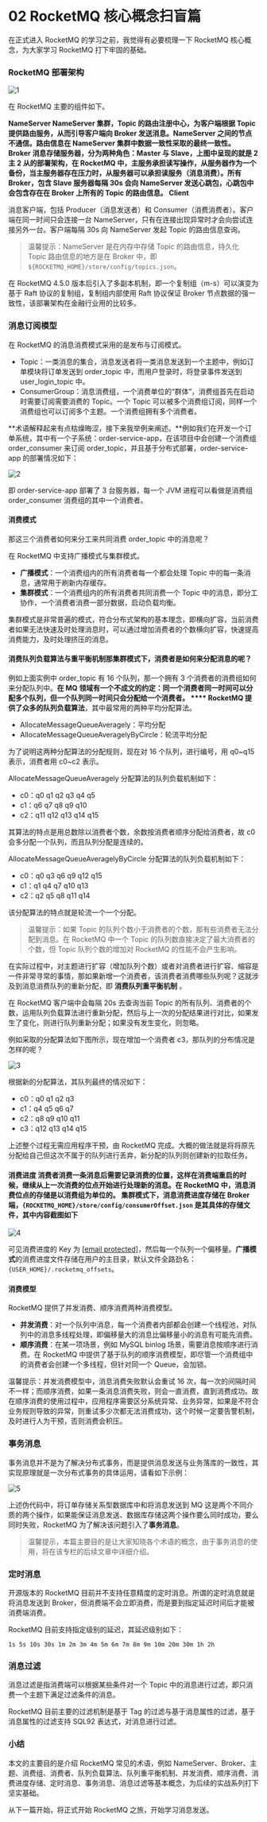 # 02 RocketMQ 核心概念扫盲篇

在正式进入 RocketMQ 的学习之前，我觉得有必要梳理一下 RocketMQ 核心概念，为大家学习 RocketMQ 打下牢固的基础。

### RocketMQ 部署架构

![1](assets/20200726212547918.png)

在 RocketMQ 主要的组件如下。

**NameServer **NameServer 集群，Topic 的路由注册中心，为客户端根据 Topic 提供路由服务，从而引导客户端向 Broker 发送消息。NameServer 之间的节点不通信。路由信息在 NameServer 集群中数据一致性采取的最终一致性。** Broker **消息存储服务器，分为两种角色：Master 与 Slave，上图中呈现的就是 2 主 2 从的部署架构，在 RocketMQ 中，主服务承担读写操作，从服务器作为一个备份，当主服务器存在压力时，从服务器可以承担读服务（消息消费）。所有 Broker，包含 Slave 服务器每隔 30s 会向 NameServer 发送心跳包，心跳包中会包含存在在 Broker 上所有的 Topic 的路由信息。** Client**

消息客户端，包括 Producer（消息发送者）和 Consumer（消费消费者）。客户端在同一时间只会连接一台 NameServer，只有在连接出现异常时才会向尝试连接另外一台。客户端每隔 30s 向 NameServer 发起 Topic 的路由信息查询。

> 温馨提示：NameServer 是在内存中存储 Topic 的路由信息，持久化 Topic 路由信息的地方是在 Broker 中，即 `${ROCKETMQ_HOME}/store/config/topics.json`。

在 RocketMQ 4.5.0 版本后引入了多副本机制，即一个复制组（m-s）可以演变为基于 Raft 协议的复制组，复制组内部使用 Raft 协议保证 Broker 节点数据的强一致性，该部署架构在金融行业用的比较多。

### 消息订阅模型

在 RocketMQ 的消息消费模式采用的是发布与订阅模式。

- Topic：一类消息的集合，消息发送者将一类消息发送到一个主题中，例如订单模块将订单发送到 order_topic 中，而用户登录时，将登录事件发送到 user_login_topic 中。
- ConsumerGroup：消息消费组，一个消费单位的“群体”，消费组首先在启动时需要订阅需要消费的 Topic。一个 Topic 可以被多个消费组订阅，同样一个消费组也可以订阅多个主题。一个消费组拥有多个消费者。

\*\*术语解释起来有点枯燥晦涩，接下来我举例来阐述。\*\*例如我们在开发一个订单系统，其中有一个子系统：order-service-app，在该项目中会创建一个消费组 order_consumer 来订阅 order_topic，并且基于分布式部署，order-service-app 的部署情况如下：

![2](assets/20200726212314196.png)

即 order-service-app 部署了 3 台服务器，每一个 JVM 进程可以看做是消费组 order_consumer 消费组的其中一个消费者。

#### **消费模式**

那这三个消费者如何来分工来共同消费 order_topic 中的消息呢？

在 RocketMQ 中支持广播模式与集群模式。

- **广播模式**：一个消费组内的所有消费者每一个都会处理 Topic 中的每一条消息，通常用于刷新内存缓存。
- **集群模式**：一个消费组内的所有消费者共同消费一个 Topic 中的消息，即分工协作，一个消费者消费一部分数据，启动负载均衡。

集群模式是非常普遍的模式，符合分布式架构的基本理念，即横向扩容，当前消费者如果无法快速及时处理消息时，可以通过增加消费者的个数横向扩容，快速提高消费能力，及时处理挤压的消息。

#### **消费队列负载算法与重平衡机制**那集群模式下，消费者是如何来分配消息的呢？

例如上面实例中 order_topic 有 16 个队列，那一个拥有 3 个消费者的消费组如何来分配队列中。**在 MQ 领域有一个不成文的约定：同一个消费者同一时间可以分配多个队列，但一个队列同一时间只会分配给一个消费者。 \*\*\*\* RocketMQ 提供了众多的队列负载算法**，其中最常用的两种平均分配算法。

- AllocateMessageQueueAveragely：平均分配
- AllocateMessageQueueAveragelyByCircle：轮流平均分配

为了说明这两种分配算法的分配规则，现在对 16 个队列，进行编号，用 q0~q15 表示，消费者用 c0~c2 表示。

AllocateMessageQueueAveragely 分配算法的队列负载机制如下：

- c0：q0 q1 q2 q3 q4 q5
- c1：q6 q7 q8 q9 q10
- c2：q11 q12 q13 q14 q15

其算法的特点是用总数除以消费者个数，余数按消费者顺序分配给消费者，故 c0 会多分配一个队列，而且队列分配是连续的。

AllocateMessageQueueAveragelyByCircle 分配算法的队列负载机制如下：

- c0：q0 q3 q6 q9 q12 q15
- c1：q1 q4 q7 q10 q13
- c2：q2 q5 q8 q11 q14

该分配算法的特点就是轮流一个一个分配。

> 温馨提示：如果 Topic 的队列个数小于消费者的个数，那有些消费者无法分配到消息。在 RocketMQ 中一个 Topic 的队列数直接决定了最大消费者的个数，但 Topic 队列个数的增加对 RocketMQ 的性能不会产生影响。

在实际过程中，对主题进行扩容（增加队列个数）或者对消费者进行扩容、缩容是一件非常寻常的事情，那如果新增一个消费者，该消费者消费哪些队列呢？这就涉及到消息消费队列的重新分配，即 **消费队列重平衡机制** 。

在 RocketMQ 客户端中会每隔 20s 去查询当前 Topic 的所有队列、消费者的个数，运用队列负载算法进行重新分配，然后与上一次的分配结果进行对比，如果发生了变化，则进行队列重新分配；如果没有发生变化，则忽略。

例如采取的分配算法如下图所示，现在增加一个消费者 c3，那队列的分布情况是怎样的呢？

![3](assets/2020072621232327.png)

根据新的分配算法，其队列最终的情况如下：

- c0：q0 q1 q2 q3
- c1：q4 q5 q6 q7
- c2：q8 q9 q10 q11
- c3：q12 q13 q14 q15

上述整个过程无需应用程序干预，由 RocketMQ 完成。大概的做法就是将将原先分配给自己但这次不属于的队列进行丢弃，新分配的队列则创建新的拉取任务。

#### **消费进度 **消费者消费一条消息后需要记录消费的位置，这样在消费端重启的时候，继续从上一次消费的位点开始进行处理新的消息。在 RocketMQ 中，消息消费位点的存储是以消费组为单位的。** 集群模式**下，消息消费进度存储在 Broker 端，`{ROCKETMQ_HOME}/store/config/consumerOffset.json` 是其具体的存储文件，其中内容截图如下

![4](assets/20200726212330669.png)

可见消费进度的 Key 为 [\[email protected\]](/cdn-cgi/l/email-protection)，然后每一个队列一个偏移量。**广播模式**的消费进度文件存储在用户的主目录，默认文件全路劲名：`{USER_HOME}/.rocketmq_offsets`。

#### **消费模型**

RocketMQ 提供了并发消费、顺序消费两种消费模型。

- **并发消费**：对一个队列中消息，每一个消费者内部都会创建一个线程池，对队列中的消息多线程处理，即偏移量大的消息比偏移量小的消息有可能先消费。
- **顺序消费**：在某一项场景，例如 MySQL binlog 场景，需要消息按顺序进行消费。在 RocketMQ 中提供了基于队列的顺序消费模型，即尽管一个消费组中的消费者会创建一个多线程，但针对同一个 Queue，会加锁。

温馨提示：并发消费模型中，消息消费失败默认会重试 16 次，每一次的间隔时间不一样；而顺序消费，如果一条消息消费失败，则会一直消费，直到消费成功。故在顺序消费的使用过程中，应用程序需要区分系统异常、业务异常，如果是不符合业务规则导致的异常，则重试多少次都无法消费成功，这个时候一定要告警机制，及时进行人为干预，否则消费会积压。

### 事务消息

事务消息并不是为了解决分布式事务，而是提供消息发送与业务落库的一致性，其实现原理就是一次分布式事务的具体运用，请看如下示例：

![5](assets/20200726212339249.png)

上述伪代码中，将订单存储关系型数据库中和将消息发送到 MQ 这是两个不同介质的两个操作，如果能保证消息发送、数据库存储这两个操作要么同时成功，要么同时失败，RocketMQ 为了解决该问题引入了**事务消息**。

> 温馨提示，本篇主要目的是让大家知晓各个术语的概念，由于事务消息的使用，将在该专栏的后续文章中详细介绍。

### 定时消息

开源版本的 RocketMQ 目前并不支持任意精度的定时消息。所谓的定时消息就是将消息发送到 Broker，但消费端不会立即消费，而是要到指定延迟时间后才能被消费端消费。

RocketMQ 目前支持指定级别的延迟，其延迟级别如下：

```
1s 5s 10s 30s 1m 2m 3m 4m 5m 6m 7m 8m 9m 10m 20m 30m 1h 2h
```

### 消息过滤

消息过滤是指消费端可以根据某些条件对一个 Topic 中的消息进行过滤，即只消费一个主题下满足过滤条件的消息。

RocketMQ 目前主要的过滤机制是基于 Tag 的过滤与基于消息属性的过滤，基于消息属性的过滤支持 SQL92 表达式，对消息进行过滤。

### 小结

本文的主要目的是介绍 RocketMQ 常见的术语，例如 NameServer、Broker、主题、消费组、消费者、队列负载算法、队列重平衡机制、并发消费、顺序消费、消费进度存储、定时消息、事务消息、消息过滤等基本概念，为后续的实战系列打下坚实基础。

从下一篇开始，将正式开始 RocketMQ 之旅，开始学习消息发送。
